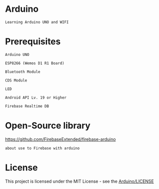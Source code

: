 # Arduino
    Learning Arduino UNO and WIFI
    
# Prerequisites
    Arduino UNO
    
    ESP8266 (Wemos D1 R1 Board)
    
    Bluetooth Module
    
    CDS Module
    
    LED
    
    Android API Lv. 19 or Higher
    
    Firebase Realtime DB
# Open-Source library
https://github.com/FirebaseExtended/firebase-arduino

    about use to Firebase with arduino
# License
This project is licensed under the MIT License - see the [Arduino/LICENSE](LICENSE)
